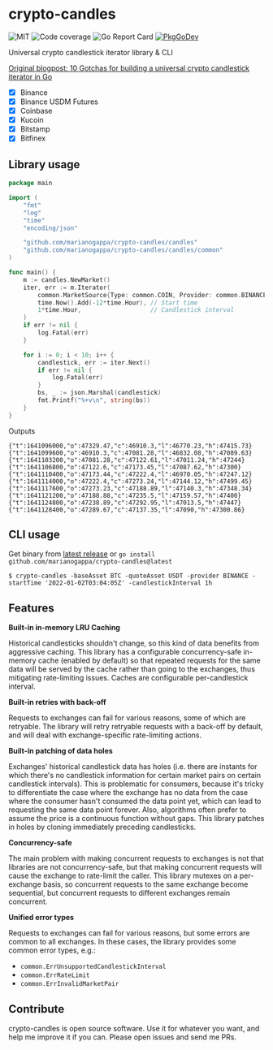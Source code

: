 # crypto-candles

![MIT](https://img.shields.io/github/license/marianogappa/crypto-candles)
![Code coverage](https://img.shields.io/codecov/c/github/marianogappa/crypto-candles)
![Go Report Card](https://goreportcard.com/badge/github.com/marianogappa/crypto-candles)
[![PkgGoDev](https://pkg.go.dev/badge/github.com/marianogappa/crypto-candles)](https://pkg.go.dev/github.com/marianogappa/crypto-candles)

Universal crypto candlestick iterator library &amp; CLI

[Original blogpost: 10 Gotchas for building a universal crypto candlestick iterator in Go](https://marianogappa.github.io/software/2022/07/27/10-gotchas-for-building-a-universal-crypto-candlestick-iterator-in-go/)

- [x] Binance
- [x] Binance USDM Futures
- [x] Coinbase
- [x] Kucoin
- [x] Bitstamp
- [x] Bitfinex

## Library usage

```go
package main

import (
	"fmt"
	"log"
	"time"
	"encoding/json"

	"github.com/marianogappa/crypto-candles/candles"
	"github.com/marianogappa/crypto-candles/candles/common"
)

func main() {
	m := candles.NewMarket()
	iter, err := m.Iterator(
		common.MarketSource{Type: common.COIN, Provider: common.BINANCE, BaseAsset: "BTC", QuoteAsset: "USDT"},
		time.Now().Add(-12*time.Hour), // Start time
		1*time.Hour,                   // Candlestick interval
	)
	if err != nil {
		log.Fatal(err)
	}

	for i := 0; i < 10; i++ {
		candlestick, err := iter.Next()
		if err != nil {
			log.Fatal(err)
		}
		bs, _ := json.Marshal(candlestick)
		fmt.Printf("%+v\n", string(bs))
	}
}
```

Outputs

```
{"t":1641096000,"o":47329.47,"c":46910.3,"l":46770.23,"h":47415.73}
{"t":1641099600,"o":46910.3,"c":47081.28,"l":46832.08,"h":47089.63}
{"t":1641103200,"o":47081.28,"c":47122.61,"l":47011.24,"h":47244}
{"t":1641106800,"o":47122.6,"c":47173.45,"l":47087.62,"h":47300}
{"t":1641110400,"o":47173.44,"c":47222.4,"l":46970.05,"h":47247.12}
{"t":1641114000,"o":47222.4,"c":47273.24,"l":47144.12,"h":47499.45}
{"t":1641117600,"o":47273.23,"c":47188.89,"l":47140.3,"h":47348.34}
{"t":1641121200,"o":47188.88,"c":47235.5,"l":47159.57,"h":47400}
{"t":1641124800,"o":47238.89,"c":47292.95,"l":47013.5,"h":47447}
{"t":1641128400,"o":47289.67,"c":47137.35,"l":47090,"h":47300.86}
```

## CLI usage

Get binary from [latest release](https://github.com/marianogappa/crypto-candles/releases/latest) or `go install github.com/marianogappa/crypto-candles@latest`

```shell
$ crypto-candles -baseAsset BTC -quoteAsset USDT -provider BINANCE -startTime '2022-01-02T03:04:05Z' -candlestickInterval 1h
```

## Features

**Built-in in-memory LRU Caching**

Historical candlesticks shouldn't change, so this kind of data benefits from aggressive caching. This library has a configurable concurrency-safe in-memory cache (enabled by default) so that repeated requests for the same data will be served by the cache rather than going to the exchanges, thus mitigating rate-limiting issues. Caches are configurable per-candlestick interval.

**Built-in retries with back-off**

Requests to exchanges can fail for various reasons, some of which are retryable. The library will retry retryable requests with a back-off by default, and will deal with exchange-specific rate-limiting actions.

**Built-in patching of data holes**

Exchanges' historical candlestick data has holes (i.e. there are instants for which there's no candlestick information for certain market pairs on certain candlestick intervals). This is problematic for consumers, because it's tricky to differentiate the case where the exchange has no data from the case where the consumer hasn't consumed the data point yet, which can lead to requesting the same data point forever. Also, algorithms often prefer to assume the price is a continuous function without gaps. This library patches in holes by cloning immediately preceding candlesticks.

**Concurrency-safe**

The main problem with making concurrent requests to exchanges is not that libraries are not concurrency-safe, but that making concurrent requests will cause the exchange to rate-limit the caller. This library mutexes on a per-exchange basis, so concurrent requests to the same exchange become sequential, but concurrent requests to different exchanges remain concurrent.

**Unified error types**

Requests to exchanges can fail for various reasons, but some errors are common to all exchanges. In these cases, the library provides some common error types, e.g.:

- `common.ErrUnsupportedCandlestickInterval`
- `common.ErrRateLimit`
- `common.ErrInvalidMarketPair`

## Contribute

crypto-candles is open source software. Use it for whatever you want, and help me improve it if you can. Please open issues and send me PRs.
